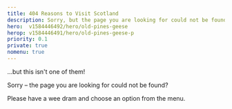```yaml
---
title: 404 Reasons to Visit Scotland
description: Sorry, but the page you are looking for could not be found?
hero:  v1584446492/hero/old-pines-geese
herop: v1584446491/hero/old-pines-geese-p
priority: 0.1
private: true
nomenu: true
---
```


&hellip;but this isn't one of them!

Sorry &ndash; the page you are looking for could not be found?

Please have a wee dram and choose an option from the menu.
